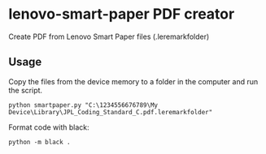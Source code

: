 # lenovo-smart-paper PDF creator
Create PDF from Lenovo Smart Paper files (.leremarkfolder)

## Usage
Copy the files from the device memory to a folder in the computer and run the script.

`python smartpaper.py "C:\1234556676789\My Device\Library\JPL_Coding_Standard_C.pdf.leremarkfolder"`


Format code with black:

`python -m black .`
